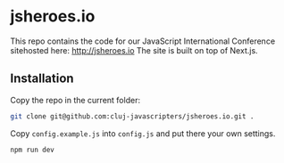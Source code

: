 # jsheroes.io

This repo contains the code for our JavaScript International Conference sitehosted here: http://jsheroes.io
The site is built on top of Next.js.

## Installation

Copy the repo in the current folder:

```bash
git clone git@github.com:cluj-javascripters/jsheroes.io.git .
```

Copy `config.example.js` into `config.js` and put there your own settings.

`npm run dev`
